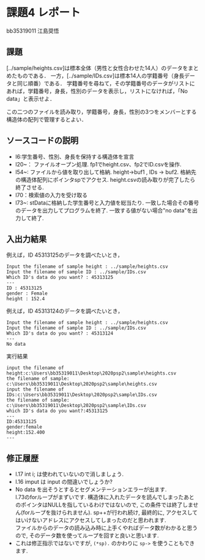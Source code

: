 # 課題4 レポート

bb35319011 江島奨悟

## 課題

[../sample/heights.csv]は標本全体（男性と女性合わせた14人）のデータをまとめたものである．
一方，[../sample/IDs.csv]は標本14人の学籍番号（身長データと同じ順番）である．
学籍番号を尋ねて，その学籍番号のデータがリストにあれば，学籍番号，身長，性別のデータを表示し，リストになければ，「No data」と表示せよ．

この二つのファイルを読み取り，学籍番号，身長，性別の3つをメンバーとする構造体の配列で管理するとよい．

## ソースコードの説明
- l6:学生番号、性別、身長を保持する構造体を宣言
- l20~：
  ファイルオープン処理.
  fp1でheight.csv、fp2でID.csvを操作.
- l54~:
  ファイルから値を取り出して格納.
  height->buf1 , IDs -> buf2.
  格納先の構造体配列にポインタspでアクセス.
  height.csvの読み取りが完了したら終了させる.
- l70：検索値の入力を受け取る
- l73~:
  stDataに格納した学生番号と入力値を総当たり.
  一致した場合その番号のデータを出力してプログラムを終了.
  一致する値がない場合"no data"を出力して終了.


  

## 入出力結果

例えば，ID 45313125のデータを調べたいとき，

```
Input the filename of sample height : ../sample/heights.csv
Input the filename of sample ID : ../sample/IDs.csv
Which ID's data do you want? : 45313125
---
ID : 45313125
gender : Female
height : 152.4
```

例えば，ID 45313124のデータを調べたいとき，

```
Input the filename of sample height : ../sample/heights.csv
Input the filename of sample ID : ../sample/IDs.csv
Which ID's data do you want? : 45313124
---
No data
```

実行結果
```
input the filename of height:c:\Users\bb35319011\Desktop\2020psp2\sample\heights.csv
the filename of sample: c:\Users\bb35319011\Desktop\2020psp2\sample\heights.csv
input the filename of IDs:c:\Users\bb35319011\Desktop\2020psp2\sample\IDs.csv
the filename of sample: c:\Users\bb35319011\Desktop\2020psp2\sample\IDs.csv
which ID's data do you want?:45313125
---
ID:45313125
gender:female
height:152.400
---
```

## 修正履歴
- l.17 int i; は使われていないので消しましょう. 
- l.16 imput は input の間違いでしょうか?
- No data を出そうとするとセグメンテーションエラーが出ます.  
l.73のforループがまずいです. 構造体に入れたデータを読んでしまったあとのポインタはNULLを指しているわけではないので, この条件では終了しません(forループを抜けられません). sp++が行われ続け, 最終的に, アクセスしてはいけないアドレスにアクセスしてしまったのだと思われます.  
ファイルからのデータの読み込み時に上手くやればデータ数がわかると思うので, そのデータ数を使ってループを回すと良いと思います.
- これは修正指示ではないですが, `(*sp).` のかわりに `sp->` を使うこともできます. 